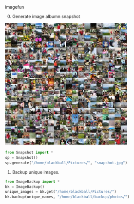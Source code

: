 imagefun

0. Generate image albumn snapshot

![alt clusters](https://github.com/blackball/imagefun/raw/master/snapshot.jpg)

```Python
from Snapshot import *
sp = Snapshot()
sp.generate("/home/blackball/Pictures/", "snapshot.jpg")
```

1. Backup unique images.

```Python
from ImageBackup import *
bk = ImageBackup()
unique_images = bk.get("/home/blackball/Pictures/")
bk.backup(unique_names, "/home/blackball/backup/photos/")
```